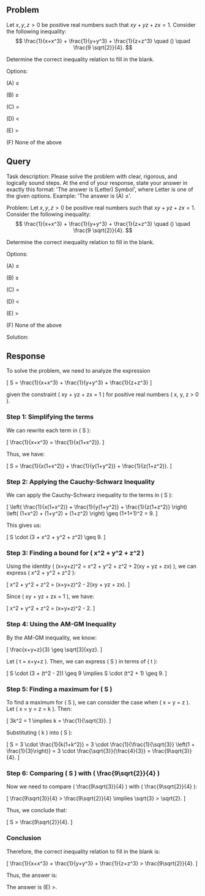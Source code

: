 ## Problem

Let $x, y, z > 0$ be positive real numbers such that $xy + yz + zx = 1$. Consider the following inequality:
$$
\frac{1}{x+x^3} + \frac{1}{y+y^3} + \frac{1}{z+z^3} \quad () \quad \frac{9 \sqrt{2}}{4}.
$$

Determine the correct inequality relation to fill in the blank.

Options:

(A) $\leq$ 

(B) $\geq$

(C) $=$ 

(D) $<$

(E) $>$

(F) None of the above

## Query

Task description: Please solve the problem with clear, rigorous, and logically sound steps. At the end of your response, state your answer in exactly this format: 'The answer is (Letter) Symbol', where Letter is one of the given options. Example: 'The answer is (A) $\leq$'.

Problem: Let $x, y, z > 0$ be positive real numbers such that $xy + yz + zx = 1$. Consider the following inequality:
$$
\frac{1}{x+x^3} + \frac{1}{y+y^3} + \frac{1}{z+z^3} \quad () \quad \frac{9 \sqrt{2}}{4}.
$$

Determine the correct inequality relation to fill in the blank.

Options:

(A) $\leq$ 

(B) $\geq$

(C) $=$ 

(D) $<$

(E) $>$

(F) None of the above

Solution:

## Response

To solve the problem, we need to analyze the expression 

\[
S = \frac{1}{x+x^3} + \frac{1}{y+y^3} + \frac{1}{z+z^3}
\]

given the constraint \( xy + yz + zx = 1 \) for positive real numbers \( x, y, z > 0 \).

### Step 1: Simplifying the terms

We can rewrite each term in \( S \):

\[
\frac{1}{x+x^3} = \frac{1}{x(1+x^2)}.
\]

Thus, we have:

\[
S = \frac{1}{x(1+x^2)} + \frac{1}{y(1+y^2)} + \frac{1}{z(1+z^2)}.
\]

### Step 2: Applying the Cauchy-Schwarz Inequality

We can apply the Cauchy-Schwarz inequality to the terms in \( S \):

\[
\left( \frac{1}{x(1+x^2)} + \frac{1}{y(1+y^2)} + \frac{1}{z(1+z^2)} \right) \left( (1+x^2) + (1+y^2) + (1+z^2) \right) \geq (1+1+1)^2 = 9.
\]

This gives us:

\[
S \cdot (3 + x^2 + y^2 + z^2) \geq 9.
\]

### Step 3: Finding a bound for \( x^2 + y^2 + z^2 \)

Using the identity \( (x+y+z)^2 = x^2 + y^2 + z^2 + 2(xy + yz + zx) \), we can express \( x^2 + y^2 + z^2 \):

\[
x^2 + y^2 + z^2 = (x+y+z)^2 - 2(xy + yz + zx).
\]

Since \( xy + yz + zx = 1 \), we have:

\[
x^2 + y^2 + z^2 = (x+y+z)^2 - 2.
\]

### Step 4: Using the AM-GM Inequality

By the AM-GM inequality, we know:

\[
\frac{x+y+z}{3} \geq \sqrt[3]{xyz}.
\]

Let \( t = x+y+z \). Then, we can express \( S \) in terms of \( t \):

\[
S \cdot (3 + (t^2 - 2)) \geq 9 \implies S \cdot (t^2 + 1) \geq 9.
\]

### Step 5: Finding a maximum for \( S \)

To find a maximum for \( S \), we can consider the case when \( x = y = z \). Let \( x = y = z = k \). Then:

\[
3k^2 = 1 \implies k = \frac{1}{\sqrt{3}}.
\]

Substituting \( k \) into \( S \):

\[
S = 3 \cdot \frac{1}{k(1+k^2)} = 3 \cdot \frac{1}{\frac{1}{\sqrt{3}} \left(1 + \frac{1}{3}\right)} = 3 \cdot \frac{\sqrt{3}}{\frac{4}{3}} = \frac{9\sqrt{3}}{4}.
\]

### Step 6: Comparing \( S \) with \( \frac{9\sqrt{2}}{4} \)

Now we need to compare \( \frac{9\sqrt{3}}{4} \) with \( \frac{9\sqrt{2}}{4} \):

\[
\frac{9\sqrt{3}}{4} > \frac{9\sqrt{2}}{4} \implies \sqrt{3} > \sqrt{2}.
\]

Thus, we conclude that:

\[
S > \frac{9\sqrt{2}}{4}.
\]

### Conclusion

Therefore, the correct inequality relation to fill in the blank is:

\[
\frac{1}{x+x^3} + \frac{1}{y+y^3} + \frac{1}{z+z^3} > \frac{9\sqrt{2}}{4}.
\]

Thus, the answer is:

The answer is (E) $>$.